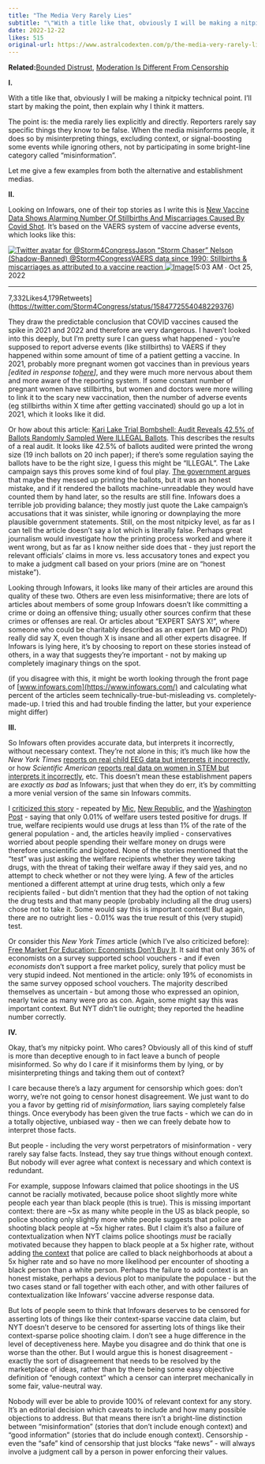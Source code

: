 ```yaml
---
title: "The Media Very Rarely Lies"
subtitle: "\"With a title like that, obviously I will be making a nitpicky technical point.\""
date: 2022-12-22
likes: 515
original-url: https://www.astralcodexten.com/p/the-media-very-rarely-lies
---
```

**Related:**[Bounded Distrust](https://astralcodexten.substack.com/p/bounded-distrust), [Moderation Is Different From Censorship](https://astralcodexten.substack.com/p/moderation-is-different-from-censorship)

 **I.**

With a title like that, obviously I will be making a nitpicky technical point. I’ll start by making the point, then explain why I think it matters.

The point is: the media rarely lies explicitly and directly. Reporters rarely say specific things they know to be false. When the media misinforms people, it does so by misinterpreting things, excluding context, or signal-boosting some events while ignoring others, not by participating in some bright-line category called “misinformation”.

Let me give a few examples from both the alternative and establishment medias.

 **II.**

Looking on Infowars, one of their top stories as I write this is [New Vaccine Data Shows Alarming Number Of Stillbirths And Miscarriages Caused By Covid Shot](https://www.infowars.com/posts/new-vaccine-data-shows-alarming-number-of-stillbirths-and-miscarriages-caused-by-covid-shot/). It’s based on the VAERS system of vaccine adverse events, which looks like this:

[![Twitter avatar for @Storm4Congress](https://substackcdn.com/image/twitter_name/w_96/Storm4Congress.jpg)Jason “Storm Chaser” Nelson (Shadow-Banned) @Storm4CongressVAERS data since 1990: Stillbirths & miscarriages as attributed to a vaccine reaction ![Image](https://substackcdn.com/image/fetch/w_600,c_limit,f_auto,q_auto:good,fl_progressive:steep/https%3A%2F%2Fpbs.substack.com%2Fmedia%2FFf4-PLIXgAEtYqF.jpg)](https://twitter.com/Storm4Congress/status/1584772554048229376)[5:03 AM ∙ Oct 25, 2022

* * *

7,332Likes4,179Retweets](https://twitter.com/Storm4Congress/status/1584772554048229376)

They draw the predictable conclusion that COVID vaccines caused the spike in 2021 and 2022 and therefore are very dangerous. I haven’t looked into this deeply, but I’m pretty sure I can guess what happened - you’re supposed to report adverse events (like stillbirths) to VAERS if they happened within some amount of time of a patient getting a vaccine. In 2021, probably more pregnant women got vaccines than in previous years _[edited in response to[here](https://astralcodexten.substack.com/p/the-media-very-rarely-lies/comment/11341377)]_, and they were much more nervous about them and more aware of the reporting system. If some constant number of pregnant women have stillbirths, but women and doctors were more willing to link it to the scary new vaccination, then the number of adverse events (eg stillbirths within X time after getting vaccinated) should go up a lot in 2021, which it looks like it did.

Or how about this article: [Kari Lake Trial Bombshell: Audit Reveals 42.5% of Ballots Randomly Sampled Were ILLEGAL Ballots](https://www.infowars.com/posts/kari-lake-trial-bombshell-audit-reveals-42-5-of-ballots-randomly-sampled-were-illegal-ballots/). This describes the results of a real audit. It looks like 42.5% of ballots audited were printed the wrong size (19 inch ballots on 20 inch paper); if there’s some regulation saying the ballots have to be the right size, I guess this might be “ILLEGAL”. The Lake campaign says this proves some kind of foul play. [The government argues ](https://tucson.com/news/election/witness-for-kari-lake-testifies-some-ballots-were-wrong-size/article_5691bc34-813e-11ed-99bb-d367e067ca87.html)that maybe they messed up printing the ballots, but it was an honest mistake, and if it rendered the ballots machine-unreadable they would have counted them by hand later, so the results are still fine. Infowars does a terrible job providing balance; they mostly just quote the Lake campaign’s accusations that it was sinister, while ignoring or downplaying the more plausible government statements. Still, on the most nitpicky level, as far as I can tell the article doesn’t say a lot which is literally false. Perhaps great journalism would investigate how the printing process worked and where it went wrong, but as far as I know neither side does that - they just report the relevant officials’ claims in more vs. less accusatory tones and expect you to make a judgment call based on your priors (mine are on “honest mistake”).

Looking through Infowars, it looks like many of their articles are around this quality of these two. Others are even less misinformative; there are lots of articles about members of some group Infowars doesn’t like committing a crime or doing an offensive thing; usually other sources confirm that these crimes or offenses are real. Or articles about “EXPERT SAYS X!”, where someone who could be charitably described as an expert (an MD or PhD) really did say X, even though X is insane and all other experts disagree. If Infowars is lying here, it’s by choosing to report on these stories instead of others, in a way that suggests they’re important - not by making up completely imaginary things on the spot.

(if you disagree with this, it might be worth looking through the front page of [www.infowars.com](https://www.infowars.com/) and calculating what percent of the articles seem technically-true-but-misleading vs. completely-made-up. I tried this and had trouble finding the latter, but your experience might differ)

 **III.**

So Infowars often provides accurate data, but interprets it incorrectly, without necessary context. They’re not alone in this; it’s much like how the _New York Times_ [reports on real child EEG data but interprets it incorrectly](https://astralcodexten.substack.com/p/against-that-poverty-and-infant-eegs), or how _Scientific American_ [reports real data on women in STEM but interprets it incorrectly](https://slatestarcodex.com/2015/01/24/perceptions-of-required-ability-act-as-a-proxy-for-actual-required-ability-in-explaining-the-gender-gap/), etc. This doesn’t mean these establishment papers are _exactly as bad_ as Infowars; just that when they do err, it’s by committing a more venial version of the same sin Infowars commits.

I [criticized this story](https://slatestarcodex.com/2015/02/14/drug-testing-welfare-users-is-a-sham-but-not-for-the-reasons-you-think/) \- repeated by [Mic](http://unvis.it/mic.com/articles/95794/a-shocking-thing-happened-when-tennessee-decided-to-drug-test-its-welfare-recipients), [New Republic](http://www.newrepublic.com/article/121009/drug-testing-welfare-recipients-texas-tennessee-tax-poor), and the [Washington Post](http://www.washingtonpost.com/opinions/scott-walkers-yellow-politics/2015/02/12/1dde50c0-b2fa-11e4-827f-93f454140e2b_story.html) \- saying that only 0.01% of welfare users tested positive for drugs. If true, welfare recipients would use drugs at less than 1% of the rate of the general population - and, the articles heavily implied - conservatives worried about people spending their welfare money on drugs were therefore unscientific and bigoted. None of the stories mentioned that the “test” was just asking the welfare recipients whether they were taking drugs, with the threat of taking their welfare away if they said yes, and no attempt to check whether or not they were lying. A few of the articles mentioned a different attempt at urine drug tests, which only a few recipients failed - but didn’t mention that they had the option of not taking the drug tests and that many people (probably including all the drug users) chose not to take it. Some would say this is important context! But again, there are no outright lies - 0.01% was the true result of this (very stupid) test.

Or consider this _New York Times_ article (which I’ve also criticized before): [Free Market For Education: Economists Don’t Buy It](http://mobile.nytimes.com/2016/12/30/upshot/free-market-for-education-economists-generally-dont-buy-it.html). It said that only 36% of economists on a survey supported school vouchers - and if even _economists_ don’t support a free market policy, surely that policy must be very stupid indeed. Not mentioned in the article: only 19% of economists in the same survey opposed school vouchers. The majority described themselves as uncertain - but among those who expressed an opinion, nearly twice as many were pro as con. Again, some might say this was important context. But NYT didn’t lie outright; they reported the headline number correctly.

 **IV.**

Okay, that’s my nitpicky point. Who cares? Obviously all of this kind of stuff is more than deceptive enough to in fact leave a bunch of people misinformed. So why do I care if it misinforms them by lying, or by misinterpreting things and taking them out of context?

I care because there’s a lazy argument for censorship which goes: don’t worry, we’re not going to censor honest disagreement. We just want to do you a favor by getting rid of _misinformation,_ liars saying completely false things. Once everybody has been given the true facts - which we can do in a totally objective, unbiased way - then we can freely debate how to interpret those facts.

But people - including the very worst perpetrators of misinformation - very rarely say false facts. Instead, they say true things without enough context. But nobody will ever agree what context is necessary and which context is redundant. 

For example, suppose Infowars claimed that police shootings in the US cannot be racially motivated, because police shoot slightly more white people each year than black people (this is true). This is missing important context: there are ~5x as many white people in the US as black people, so police shooting only slightly more white people suggests that police are shooting black people at ~5x higher rates. But I claim it’s also a failure of contextualization when NYT claims police shootings _must_ be racially motivated because they happen to black people at a 5x higher rate, without adding [the context](https://slatestarcodex.com/2014/11/25/race-and-justice-much-more-than-you-wanted-to-know/) that police are called to black neighborhoods at about a 5x higher rate and so have no more likelihood per encounter of shooting a black person than a white person. Perhaps the failure to add context is an honest mistake, perhaps a devious plot to manipulate the populace - but the two cases stand or fall together with each other, and with other failures of contextualization like Infowars’ vaccine adverse response data.

But lots of people seem to think that Infowars deserves to be censored for asserting lots of things like their context-sparse vaccine data claim, but NYT doesn’t deserve to be censored for asserting lots of things like their context-sparse police shooting claim. I don’t see a huge difference in the level of deceptiveness here. Maybe you disagree and do think that one is worse than the other. But I would argue this is honest disagreement - exactly the sort of disagreement that needs to be resolved by the marketplace of ideas, rather than by there being some easy objective definition of “enough context” which a censor can interpret mechanically in some fair, value-neutral way.

Nobody will ever be able to provide 100% of relevant context for any story. It’s an editorial decision which caveats to include and how many possible objections to address. But that means there isn’t a bright-line distinction between “misinformation” (stories that don’t include enough context) and “good information” (stories that do include enough context). Censorship - even the “safe” kind of censorship that just blocks “fake news” - will always involve a judgment call by a person in power enforcing their values.
